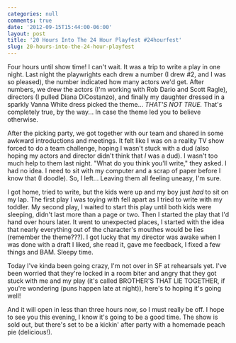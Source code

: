 ```yaml
---
categories: null
comments: true
date: '2012-09-15T15:44:00-06:00'
layout: post
title: '20 Hours Into The 24 Hour Playfest #24hourfest'
slug: 20-hours-into-the-24-hour-playfest
---
```


Four hours until show time! I can't wait. It was a trip to write a play in one night. Last night the playwrights each drew a number (I drew #2, and I was so pleased), the number indicated how many actors we'd get. After numbers, we drew the actors (I'm working with  Rob Dario and Scott Ragle), directors (I pulled Diana DiCostanzo), and finally my daughter dressed in a sparkly Vanna White dress picked the theme... *THAT'S NOT TRUE.* That's completely true, by the way... In case the theme led you to believe otherwise.

After the picking party, we got together with our team and shared in some awkward introductions and meetings. It felt like I was on a reality TV show forced to do a team challenge, hoping I wasn't stuck with a dud (also hoping my actors and director didn't think that *I* was a dud). I wasn't too much help to them last night. "What do you think you'll write," they asked. I had no idea. I need to sit with my computer and a scrap of paper before I know that (I doodle). So, I left... Leaving them all feeling uneasy, I'm sure.

I got home, tried to write, but the kids were up and my boy just *had* to sit on my lap. The first play I was toying with fell apart as I tried to write with my toddler. My second play, I waited to start this play until both kids were sleeping, didn't last more than a page or two. Then I started the play that I'd hand over hours later. It went to unexpected places, I started with the idea that nearly everything out of the character's mouthes would be lies (remember the theme???). I got lucky that my director was awake when I was done with a draft I liked, she read it, gave me feedback, I fixed a few things and BAM. Sleepy time. 

Today I've kinda been going crazy, I'm not over in SF at rehearsals yet. I've been worried that they're locked in a room biter and angry that they got stuck with me and my play (it's called BROTHER'S THAT LIE TOGETHER, if you're wondering (puns happen late at night)), here's to hoping it's going well!

And it will open in less than three hours now, so I must really be off. I hope to see you this evening, I know it's going to be a good time. The show is sold out, but there's set to be a kickin' after party with a homemade peach pie (delicious!).